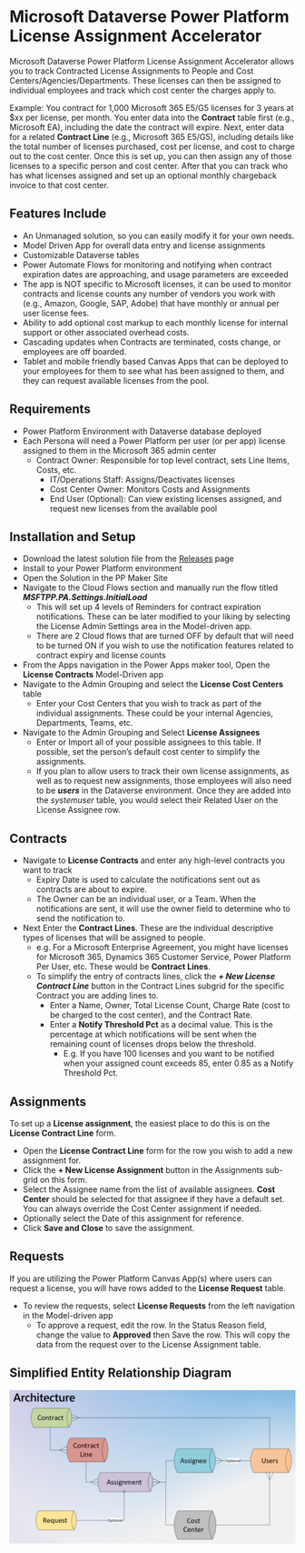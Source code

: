 # Microsoft Dataverse Power Platform License Assignment Accelerator

Microsoft Dataverse Power Platform License Assignment Accelerator allows you to track Contracted License Assignments to People and Cost Centers/Agencies/Departments. These licenses can then be assigned to individual employees and track which cost center the charges apply to.

Example: You contract for 1,000 Microsoft 365 E5/G5 licenses for 3 years at $xx per license, per month. You enter data into the **Contract** table first (e.g., Microsoft EA), including the date the contract will expire. Next, enter data for a related **Contract Line** (e.g., Microsoft 365 E5/G5), including details like the total number of licenses purchased, cost per license, and cost to charge out to the cost center. Once this is set up, you can then assign any of those licenses to a specific person and cost center. After that you can track who has what licenses assigned and set up an optional monthly chargeback invoice to that cost center.

## Features Include

* An Unmanaged solution, so you can easily modify it for your own needs.
* Model Driven App for overall data entry and license assignments
* Customizable Dataverse tables
* Power Automate Flows for monitoring and notifying when contract expiration dates are approaching, and usage parameters are exceeded
* The app is NOT specific to Microsoft licenses, it can be used to monitor contracts and license counts any number of vendors you work with (e.g., Amazon, Google, SAP, Adobe) that have monthly or annual per user license fees.
* Ability to add optional cost markup to each monthly license for internal support or other associated overhead costs.
* Cascading updates when Contracts are terminated, costs change, or employees are off boarded.
* Tablet and mobile friendly based Canvas Apps that can be deployed to your employees for them to see what has been assigned to them, and they can request available licenses from the pool.

## Requirements

* Power Platform Environment with Dataverse database deployed
* Each Persona will need a Power Platform per user (or per app) license assigned to them in the Microsoft 365 admin center
  * Contract Owner: Responsible for top level contract, sets Line Items, Costs, etc.
    * IT/Operations Staff: Assigns/Deactivates licenses
    * Cost Center Owner: Monitors Costs and Assignments
    * End User (Optional): Can view existing licenses assigned, and request new licenses from the available pool

## Installation and Setup

* Download the latest solution file from the [Releases](https://github.com/InformedPowerPlatform/license-assignment-accelerator/releases) page
* Install to your Power Platform environment
* Open the Solution in the PP Maker Site
* Navigate to the Cloud Flows section and manually run the flow titled ***MSFTPP.PA.Settings.InitialLoad***
  * This will set up 4 levels of Reminders for contract expiration notifications. These can be later modified to your liking by selecting the License Admin Settings area in the Model-driven app.
  * There are 2 Cloud flows that are turned OFF by default that will need to be turned ON if you wish to use the notification features related to contract expiry and license counts
* From the Apps navigation in the Power Apps maker tool, Open the **License Contracts** Model-Driven app
* Navigate to the Admin Grouping and select the **License Cost Centers** table
  * Enter your Cost Centers that you wish to track as part of the individual assignments. These could be your internal Agencies, Departments, Teams, etc.
* Navigate to the Admin Grouping and Select **License Assignees**
  * Enter or Import all of your possible assignees to this table. If possible, set the person’s default cost center to simplify the assignments.
  * If you plan to allow users to track their own license assignments, as well as to request new assignments, those employees will also need to be ***users*** in the Dataverse environment. Once they are added into the *systemuser* table, you would select their Related User on the License Assignee row.

## Contracts

* Navigate to **License Contracts** and enter any high-level contracts you want to track
  * Expiry Date is used to calculate the notifications sent out as contracts are about to expire.
  * The Owner can be an individual user, or a Team. When the notifications are sent, it will use the owner field to determine who to send the notification to.
* Next Enter the **Contract Lines**. These are the individual descriptive types of licenses that will be assigned to people.
  * e.g. For a Microsoft Enterprise Agreement, you might have licenses for Microsoft 365, Dynamics 365 Customer Service, Power Platform Per User, etc. These would be **Contract Lines**.
  * To simplify the entry of contracts lines, click the ***+ New License Contract Line*** button in the Contract Lines subgrid for the specific Contract you are adding lines to.
    * Enter a Name, Owner, Total License Count, Charge Rate (cost to be charged to the cost center), and the Contract Rate.
    * Enter a **Notify Threshold Pct** as a decimal value. This is the percentage at which notifications will be sent when the remaining count of licenses drops below the threshold.
      * E.g. If you have 100 licenses and you want to be notified when your assigned count exceeds 85, enter 0.85 as a Notify Threshold Pct.

## Assignments

To set up a **License assignment**, the easiest place to do this is on the **License Contract Line** form.

* Open the **License Contract Line** form for the row you wish to add a new assignment for.
* Click the **+ New License Assignment** button in the Assignments sub-grid on this form.
* Select the Assignee name from the list of available assignees. **Cost Center** should be selected for that assignee if they have a default set. You can always override the Cost Center assignment if needed.
* Optionally select the Date of this assignment for reference.
* Click **Save and Close** to save the assignment.

## Requests

If you are utilizing the Power Platform Canvas App(s) where users can request a license, you will have rows added to the **License Request** table.

* To review the requests, select **License Requests** from the left navigation in the Model-driven app
  * To approve a request, edit the row. In the Status Reason field, change the value to **Approved** then Save the row. This will copy the data from the request over to the License Assignment table.

## Simplified Entity Relationship Diagram

![ERD](ERDArchitecture.png?raw=true "ERD")
